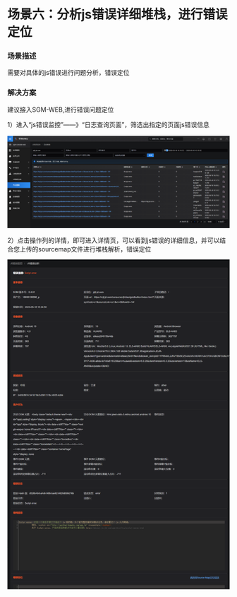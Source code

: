 # 场景六：分析js错误详细堆栈，进行错误定位

### 场景描述

需要对具体的js错误进行问题分析，错误定位

### 解决方案

建议接入SGM-WEB,进行错误问题定位

1）进入“js错误监控”——》“日志查询页面”，筛选出指定的页面js错误信息

![](../image/Best-Practices/Best-Practices6_1.png)

2）点击操作列的详情，即可进入详情页，可以看到js错误的详细信息，并可以结合您上传的sourcemap文件进行堆栈解析，错误定位

![](../image/Best-Practices/Best-Practices6_2.png)